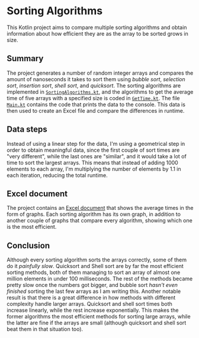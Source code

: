 # Sorting Algorithms

This Kotlin project aims to compare multiple sorting algorithms and obtain information about how efficient they are as the array to be sorted grows in size.

## Summary

The project generates a number of random integer arrays and compares the amount of nanoseconds it takes to sort them using _bubble sort_, _selection sort_, _insertion sort_, _shell sort_, and _quicksort_. The sorting algorithms are implemented in [`SortingAlgorithms.kt`](./src/main/kotlin/SortingAlgorithms.kt), and the algorithms to get the average time of five arrays with a specified size is coded in [`GetTime.kt`](./src/main/kotlin/GetTime.kt). The file [`Main.kt`](./src/main/kotlin/Main.kt) contains the code that prints the data to the console. This data is then used to create an Excel file and compare the differences in runtime.

## Data steps

Instead of using a linear step for the data, I'm using a geometrical step in order to obtain meaningful data, since the first couple of sort times are "very different", while the last ones are "similar", and it would take a lot of time to sort the largest arrays. This means that instead of adding 1000 elements to each array, I'm multiplying the number of elements by 1.1 in each iteration, reducing the total runtime.

## Excel document

The project contains an [Excel document](./SortingAlgorithms.xlsx) that shows the average times in the form of graphs. Each sorting algorithm has its own graph, in addition to another couple of graphs that compare every algorithm, showing which one is the most efficient.

## Conclusion

Although every sorting algorithm sorts the arrays correctly, some of them do it _painfully slow_. Quicksort and Shell sort are by far the most efficient sorting methods, both of them managing to sort an array of almost one million elements in under 100 milliseconds. The rest of the methods became pretty slow once the numbers got bigger, and bubble sort _hasn't even finished_ sorting the last few arrays as I am writing this. Another notable result is that there is a great difference in how methods with different complexity handle larger arrays. Quicksort and shell sort times both increase linearly, while the rest increase exponentially. This makes the former algorithms the most efficient methods for sorting large arrays, while the latter are fine if the arrays are small (although quicksort and shell sort beat them in that situation too).